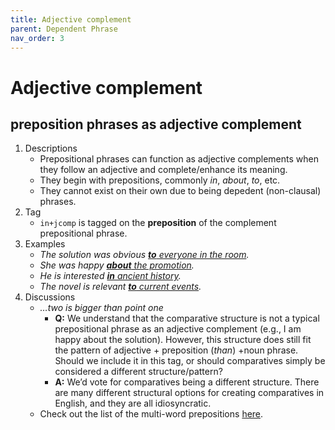 ```yaml
---
title: Adjective complement
parent: Dependent Phrase
nav_order: 3
---
```


# Adjective complement

## preposition phrases as adjective complement
1. Descriptions
   - Prepositional phrases can function as adjective complements when they follow an adjective and complete/enhance its meaning.
   - They begin with prepositions, commonly *in*, *about*, *to*, etc.
   - They cannot exist on their own due to being depedent (non-clausal) phrases.
2. Tag
   - `in+jcomp` is tagged on the **preposition** of the complement prepositional phrase. 
3. Examples
   - *The solution was obvious <ins>**to** everyone in the room</ins>.*
   - *She was happy <ins>**about** the promotion</ins>.*
   - *He is interested <ins>**in** ancient history</ins>.*
   - *The novel is relevant <ins>**to** current events</ins>.*
4. Discussions
   - *…two is bigger than point one*
      - **Q:** We understand that the comparative structure is not a typical prepositional phrase as an adjective complement (e.g., I am happy about the solution). However, this structure does still fit the pattern of adjective + preposition (*than*) +noun phrase. Should we include it in this tag, or should comparatives simply be considered a different structure/pattern?
      - **A:** We’d vote for comparatives being a different structure.  There are many different structural options for creating comparatives in English, and they are all idiosyncratic.
   - Check out the list of the multi-word prepositions [here](https://lcr-ads-lab.github.io/LxGrTagger-Documentation/docs/Discussions/#multi-words).

